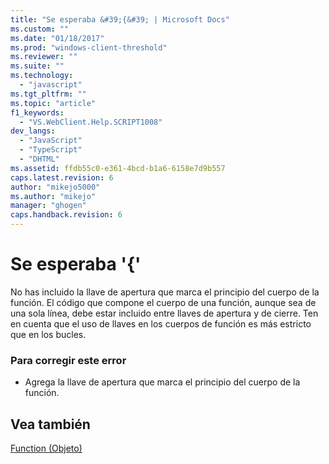 ```yaml
---
title: "Se esperaba &#39;{&#39; | Microsoft Docs"
ms.custom: ""
ms.date: "01/18/2017"
ms.prod: "windows-client-threshold"
ms.reviewer: ""
ms.suite: ""
ms.technology: 
  - "javascript"
ms.tgt_pltfrm: ""
ms.topic: "article"
f1_keywords: 
  - "VS.WebClient.Help.SCRIPT1008"
dev_langs: 
  - "JavaScript"
  - "TypeScript"
  - "DHTML"
ms.assetid: ffdb55c0-e361-4bcd-b1a6-6158e7d9b557
caps.latest.revision: 6
author: "mikejo5000"
ms.author: "mikejo"
manager: "ghogen"
caps.handback.revision: 6
---
```

# Se esperaba &#39;{&#39;
No has incluido la llave de apertura que marca el principio del cuerpo de la función.  El código que compone el cuerpo de una función, aunque sea de una sola línea, debe estar incluido entre llaves de apertura y de cierre.  Ten en cuenta que el uso de llaves en los cuerpos de función es más estricto que en los bucles.  
  
### Para corregir este error  
  
-   Agrega la llave de apertura que marca el principio del cuerpo de la función.  
  
## Vea también  
 [Function \(Objeto\)](../../javascript/reference/function-object-javascript.md)